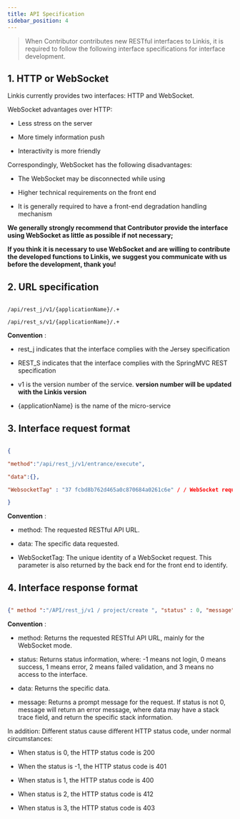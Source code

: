 ```yaml
---
title: API Specification
sidebar_position: 4
---
```


 > When Contributor contributes new RESTful interfaces to Linkis, it is required to follow the following interface specifications for interface development.

## 1. HTTP or WebSocket

Linkis currently provides two interfaces: HTTP and WebSocket.

WebSocket advantages over HTTP:

- Less stress on the server

- More timely information push

- Interactivity is more friendly

Correspondingly, WebSocket has the following disadvantages:

- The WebSocket may be disconnected while using

- Higher technical requirements on the front end

- It is generally required to have a front-end degradation handling mechanism

**We generally strongly recommend that Contributor provide the interface using WebSocket as little as possible if not necessary;**

**If you think it is necessary to use WebSocket and are willing to contribute the developed functions to Linkis, we suggest you communicate with us before the development, thank you!**

## 2. URL specification

```

/api/rest_j/v1/{applicationName}/.+

/api/rest_s/v1/{applicationName}/.+

```

**Convention** :

- rest_j indicates that the interface complies with the Jersey specification

- REST_S indicates that the interface complies with the SpringMVC REST specification

- v1 is the version number of the service. **version number will be updated with the Linkis version**

- {applicationName} is the name of the micro-service

## 3. Interface request format

```json

{

"method":"/api/rest_j/v1/entrance/execute",

"data":{},

"WebsocketTag" : "37 fcbd8b762d465a0c870684a0261c6e" / / WebSocket requests require this parameter, HTTP requests can ignore

}

```

**Convention** :

- method: The requested RESTful API URL.

- data: The specific data requested.

- WebSocketTag: The unique identity of a WebSocket request. This parameter is also returned by the back end for the front end to identify.

## 4. Interface response format

```json

{" method ":"/API/rest_j/v1 / project/create ", "status" : 0, "message" : "creating success!" ,"data":{}}

```

**Convention** :

- method: Returns the requested RESTful API URL, mainly for the WebSocket mode.

- status: Returns status information, where: -1 means not login, 0 means success, 1 means error, 2 means failed validation, and 3 means no access to the interface.

- data: Returns the specific data.

- message: Returns a prompt message for the request. If status is not 0, message will return an error message, where data may have a stack trace field, and return the specific stack information.

In addition: Different status cause different HTTP status code, under normal circumstances:

- When status is 0, the HTTP status code is 200

- When the status is -1, the HTTP status code is 401

- When status is 1, the HTTP status code is 400

- When status is 2, the HTTP status code is 412

- When status is 3, the HTTP status code is 403
